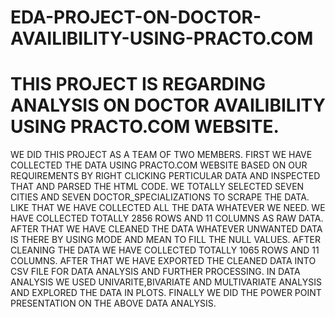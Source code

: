 # EDA-PROJECT-ON-DOCTOR-AVAILIBILITY-USING-PRACTO.COM

# THIS PROJECT IS REGARDING ANALYSIS ON DOCTOR AVAILIBILITY USING PRACTO.COM WEBSITE.
  WE DID THIS PROJECT AS A TEAM OF TWO MEMBERS.
  FIRST WE HAVE COLLECTED THE DATA USING PRACTO.COM WEBSITE BASED ON OUR REQUIREMENTS BY RIGHT CLICKING PERTICULAR DATA AND INSPECTED THAT AND PARSED THE HTML CODE.
  WE TOTALLY SELECTED SEVEN CITIES AND SEVEN  DOCTOR_SPECIALIZATIONS TO SCRAPE THE DATA. 
  LIKE THAT WE HAVE COLLECTED ALL THE DATA WHATEVER WE NEED.
  WE HAVE COLLECTED TOTALLY 2856 ROWS AND 11 COLUMNS AS RAW DATA.
  AFTER THAT WE HAVE CLEANED THE DATA WHATEVER UNWANTED DATA IS THERE BY USING MODE AND MEAN TO FILL THE NULL VALUES.
  AFTER CLEANING THE DATA WE HAVE COLLECTED TOTALLY 1065 ROWS AND 11 COLUMNS.
  AFTER THAT WE HAVE EXPORTED THE CLEANED DATA INTO CSV FILE FOR DATA ANALYSIS AND FURTHER PROCESSING.
  IN DATA ANALYSIS WE USED UNIVARITE,BIVARIATE AND MULTIVARIATE ANALYSIS AND EXPLORED THE DATA IN PLOTS.
  FINALLY WE DID THE POWER POINT PRESENTATION ON THE ABOVE DATA ANALYSIS.
